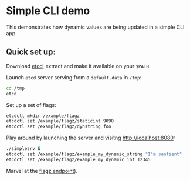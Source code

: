 # Simple CLI demo

This demonstrates how dynamic values are being updated in a simple CLI app.

## Quick set up:

Download [etcd](https://github.com/coreos/etcd/releases), extract and make it available on your `$PATH`.

Launch `etcd` server serving from a `default.data` in `/tmp`:

```sh
cd /tmp
etcd 
```

Set up a set of flags:

```sh
etcdctl mkdir /example/flagz
etcdctl set /example/flagz/staticint 9090
etcdctl set /example/flagz/dynstring foo
```

Play around by launching the server and visitng [http://localhost:8080](http://localhost:8080):

```sh
./simplesrv &
etcdctl set /example/flagz/example_my_dynamic_string "I'm santient"
etcdctl set /example/flagz/example_my_dynamic_int 12345
```

Marvel at the [flagz endpoint](http://localhost:8080/debug/flagz)).